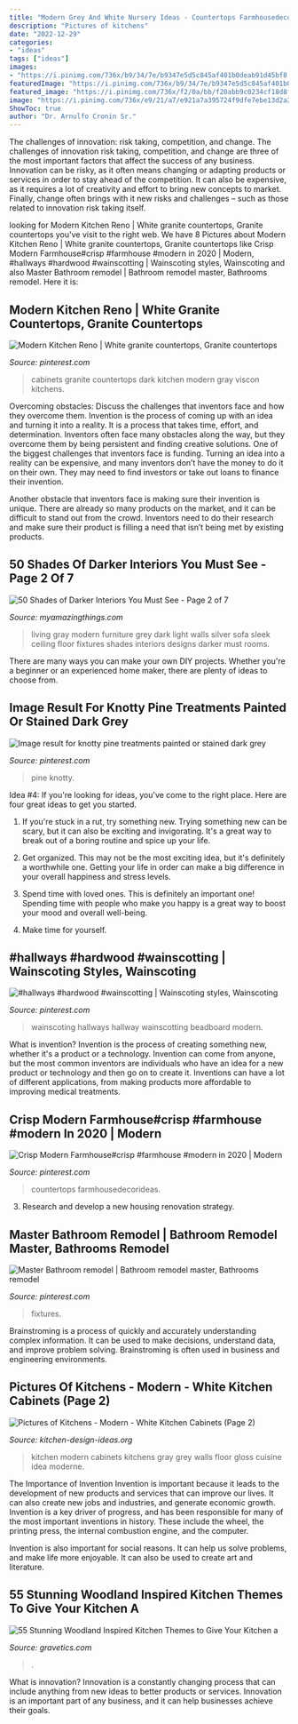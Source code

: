 ```yaml
---
title: "Modern Grey And White Nursery Ideas - Countertops Farmhousedecorideas"
description: "Pictures of kitchens"
date: "2022-12-29"
categories:
- "ideas"
tags: ["ideas"]
images:
- "https://i.pinimg.com/736x/b9/34/7e/b9347e5d5c845af401b0deab91d45bf8.jpg"
featuredImage: "https://i.pinimg.com/736x/b9/34/7e/b9347e5d5c845af401b0deab91d45bf8.jpg"
featured_image: "https://i.pinimg.com/736x/f2/0a/bb/f20abb9c0234cf18d8fe609f046c98b8.jpg"
image: "https://i.pinimg.com/736x/e9/21/a7/e921a7a395724f9dfe7ebe13d2a28dfd.jpg"
ShowToc: true
author: "Dr. Arnulfo Cronin Sr."
---
```



The challenges of innovation: risk taking, competition, and change.
The challenges of innovation risk taking, competition, and change are three of the most important factors that affect the success of any business. Innovation can be risky, as it often means changing or adapting products or services in order to stay ahead of the competition. It can also be expensive, as it requires a lot of creativity and effort to bring new concepts to market. Finally, change often brings with it new risks and challenges – such as those related to innovation risk taking itself.

	

		
looking for Modern Kitchen Reno | White granite countertops, Granite countertops you've visit to the right web. We have 8 Pictures about Modern Kitchen Reno | White granite countertops, Granite countertops like Crisp Modern Farmhouse#crisp #farmhouse #modern in 2020 | Modern, #hallways #hardwood #wainscotting | Wainscoting styles, Wainscoting and also Master Bathroom remodel | Bathroom remodel master, Bathrooms remodel. Here it is:
		
    
## Modern Kitchen Reno | White Granite Countertops, Granite Countertops

<img loading=lazy src="https://i.pinimg.com/736x/9b/07/c2/9b07c2acf1ffcbc48dc5068580398ef0.jpg" onerror="this.onerror=null;this.src='https://tse4.mm.bing.net/th?id=OIP.ZT2Qxv75QHfn9e3IlOs3hwHaJ3&amp;pid=15.1';" alt="Modern Kitchen Reno | White granite countertops, Granite countertops">

_Source: pinterest.com_

>cabinets granite countertops dark kitchen modern gray viscon kitchens. 

	

Overcoming obstacles: Discuss the challenges that inventors face and how they overcome them.
Invention is the process of coming up with an idea and turning it into a reality. It is a process that takes time, effort, and determination. Inventors often face many obstacles along the way, but they overcome them by being persistent and finding creative solutions.
One of the biggest challenges that inventors face is funding. Turning an idea into a reality can be expensive, and many inventors don’t have the money to do it on their own. They may need to find investors or take out loans to finance their invention.

Another obstacle that inventors face is making sure their invention is unique. There are already so many products on the market, and it can be difficult to stand out from the crowd. Inventors need to do their research and make sure their product is filling a need that isn’t being met by existing products.

    
## 50 Shades Of Darker Interiors You Must See - Page 2 Of 7

<img loading=lazy src="http://myamazingthings.com/wp-content/uploads/2017/01/dark-grey-living-room-furniture-74-stylish-mod.jpg" onerror="this.onerror=null;this.src='https://tse1.mm.bing.net/th?id=OIP.vgxtJEpIUbti4MLnO0BnqgHaE7&amp;pid=15.1';" alt="50 Shades of Darker Interiors You Must See - Page 2 of 7">

_Source: myamazingthings.com_

>living gray modern furniture grey dark light walls silver sofa sleek ceiling floor fixtures shades interiors designs darker must rooms. 

	

There are many ways you can make your own DIY projects. Whether you're a beginner or an experienced home maker, there are plenty of ideas to choose from.

    
## Image Result For Knotty Pine Treatments Painted Or Stained Dark Grey

<img loading=lazy src="https://i.pinimg.com/736x/e9/21/a7/e921a7a395724f9dfe7ebe13d2a28dfd.jpg" onerror="this.onerror=null;this.src='https://tse4.mm.bing.net/th?id=OIP.ONkKkhNz41XXa2UzkT3KHAAAAA&amp;pid=15.1';" alt="Image result for knotty pine treatments painted or stained dark grey">

_Source: pinterest.com_

>pine knotty. 

	

Idea #4:
If you're looking for ideas, you've come to the right place. Here are four great ideas to get you started.
1. If you're stuck in a rut, try something new. Trying something new can be scary, but it can also be exciting and invigorating. It's a great way to break out of a boring routine and spice up your life.

2. Get organized. This may not be the most exciting idea, but it's definitely a worthwhile one. Getting your life in order can make a big difference in your overall happiness and stress levels.

3. Spend time with loved ones. This is definitely an important one! Spending time with people who make you happy is a great way to boost your mood and overall well-being.

4. Make time for yourself.

    
## #hallways #hardwood #wainscotting | Wainscoting Styles, Wainscoting

<img loading=lazy src="https://i.pinimg.com/736x/2e/c6/43/2ec643c43835b8b7fd77b3963080e70b--wainscoting-nursery-wanes-coating.jpg" onerror="this.onerror=null;this.src='https://tse1.mm.bing.net/th?id=OIP.2r0NvSjP9BmRtd_YNdIuawHaLH&amp;pid=15.1';" alt="#hallways #hardwood #wainscotting | Wainscoting styles, Wainscoting">

_Source: pinterest.com_

>wainscoting hallways hallway wainscotting beadboard modern. 

	

What is invention?
Invention is the process of creating something new, whether it's a product or a technology. Invention can come from anyone, but the most common inventors are individuals who have an idea for a new product or technology and then go on to create it. Inventions can have a lot of different applications, from making products more affordable to improving medical treatments.

    
## Crisp Modern Farmhouse#crisp #farmhouse #modern In 2020 | Modern

<img loading=lazy src="https://i.pinimg.com/736x/b9/34/7e/b9347e5d5c845af401b0deab91d45bf8.jpg" onerror="this.onerror=null;this.src='https://tse1.mm.bing.net/th?id=OIP.epKt1OFTvWjkQuWJeDm0yQHaLH&amp;pid=15.1';" alt="Crisp Modern Farmhouse#crisp #farmhouse #modern in 2020 | Modern">

_Source: pinterest.com_

>countertops farmhousedecorideas. 

	

3. Research and develop a new housing renovation strategy.

    
## Master Bathroom Remodel | Bathroom Remodel Master, Bathrooms Remodel

<img loading=lazy src="https://i.pinimg.com/736x/f2/0a/bb/f20abb9c0234cf18d8fe609f046c98b8.jpg" onerror="this.onerror=null;this.src='https://tse3.mm.bing.net/th?id=OIP.RgXs1uLALp4LkaWnWEx8rgHaJ3&amp;pid=15.1';" alt="Master Bathroom remodel | Bathroom remodel master, Bathrooms remodel">

_Source: pinterest.com_

>fixtures. 

	

Brainstroming is a process of quickly and accurately understanding complex information. It can be used to make decisions, understand data, and improve problem solving. Brainstroming is often used in business and engineering environments.

    
## Pictures Of Kitchens - Modern - White Kitchen Cabinets (Page 2)

<img loading=lazy src="http://www.kitchen-design-ideas.org/images/kitchen-cabinets-modern-white-056-A042a-gray-walls-floor-island-hood.jpg" onerror="this.onerror=null;this.src='https://tse3.mm.bing.net/th?id=OIP.-UNnpjkhzEW7Y7aNyJm4-QHaFg&amp;pid=15.1';" alt="Pictures of Kitchens - Modern - White Kitchen Cabinets (Page 2)">

_Source: kitchen-design-ideas.org_

>kitchen modern cabinets kitchens gray grey walls floor gloss cuisine idea moderne. 

	

The Importance of Invention
Invention is important because it leads to the development of new products and services that can improve our lives. It can also create new jobs and industries, and generate economic growth.
Invention is a key driver of progress, and has been responsible for many of the most important inventions in history. These include the wheel, the printing press, the internal combustion engine, and the computer.

Invention is also important for social reasons. It can help us solve problems, and make life more enjoyable. It can also be used to create art and literature.

    
## 55 Stunning Woodland Inspired Kitchen Themes To Give Your Kitchen A

<img loading=lazy src="https://www.gravetics.com/wp-content/uploads/2017/09/Modern-Farmhouse-Kitchen.-Gray-tile-floors-white-cabinets..jpg" onerror="this.onerror=null;this.src='https://tse1.mm.bing.net/th?id=OIP.T3eeW0y5eLou0ha9V-oL1wHaLH&amp;pid=15.1';" alt="55 Stunning Woodland Inspired Kitchen Themes to Give Your Kitchen a">

_Source: gravetics.com_

>. 

	

What is innovation?
Innovation is a constantly changing process that can include anything from new ideas to better products or services. Innovation is an important part of any business, and it can help businesses achieve their goals.

